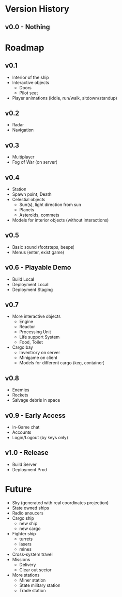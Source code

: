 # Version History
## v0.0 - Nothing

# Roadmap

## v0.1
- Interior of the ship
- Interactive objects
    - Doors
    - Pilot seat
- Player animations (iddle, run/walk, sitdown/standup)

## v0.2
- Radar
- Navigation

## v0.3
- Multiplayer
- Fog of War (on server)

## v0.4
- Station
- Spawn point, Death
- Celestial objects
    - Sun(s), light direction from sun
    - Planets
    - Asteroids, commets
- Models for interior objects (without interactions)

## v0.5
- Basic sound (footsteps, beeps)
- Menus (enter, exist game)

## v0.6 - Playable Demo
- Build Local
- Deployment Local
- Deployment Staging

## v0.7
- More interactive objects
    - Engine
    - Reactor
    - Processing Unit
    - Life support System
    - Food, Toilet
- Cargo bay
    - Inventrory on server
    - Minigame on client
    - Models for different cargo (keg, container) 

## v0.8
- Enemies
- Rockets
- Salvage debris in space

## v0.9 - Early Access
- In-Game chat
- Accounts 
- Login/Logout (by keys only)

## v1.0 - Release
- Build Server
- Deployment Prod

# Future
- Sky (generated with real coordinates projection)
- State owned ships
- Radio anoucers
- Cargo ship
    - new ship
    - new cargo
- Fighter ship
    - turrets
    - lasers
    - mines
- Cross-system travel
- Missions
    - Delivery
    - Clear out sector
- More stations
    - Miner station
    - State military station
    - Trade station 


